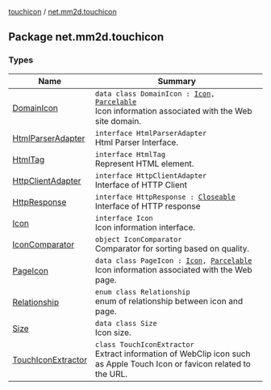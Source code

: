 [touchicon](../index.md) / [net.mm2d.touchicon](./index.md)

## Package net.mm2d.touchicon

### Types

| Name | Summary |
|---|---|
| [DomainIcon](-domain-icon/index.md) | `data class DomainIcon : `[`Icon`](-icon/index.md)`, `[`Parcelable`](https://developer.android.com/reference/android/os/Parcelable.html)<br>Icon information associated with the Web site domain. |
| [HtmlParserAdapter](-html-parser-adapter/index.md) | `interface HtmlParserAdapter`<br>Html Parser Interface. |
| [HtmlTag](-html-tag/index.md) | `interface HtmlTag`<br>Represent HTML element. |
| [HttpClientAdapter](-http-client-adapter/index.md) | `interface HttpClientAdapter`<br>Interface of HTTP Client |
| [HttpResponse](-http-response/index.md) | `interface HttpResponse : `[`Closeable`](https://developer.android.com/reference/java/io/Closeable.html)<br>Interface of HTTP response |
| [Icon](-icon/index.md) | `interface Icon`<br>Icon information interface. |
| [IconComparator](-icon-comparator/index.md) | `object IconComparator`<br>Comparator for sorting based on quality. |
| [PageIcon](-page-icon/index.md) | `data class PageIcon : `[`Icon`](-icon/index.md)`, `[`Parcelable`](https://developer.android.com/reference/android/os/Parcelable.html)<br>Icon information associated with the Web page. |
| [Relationship](-relationship/index.md) | `enum class Relationship`<br>enum of relationship between icon and page. |
| [Size](-size/index.md) | `data class Size`<br>Icon size. |
| [TouchIconExtractor](-touch-icon-extractor/index.md) | `class TouchIconExtractor`<br>Extract information of WebClip icon such as Apple Touch Icon or favicon related to the URL. |
